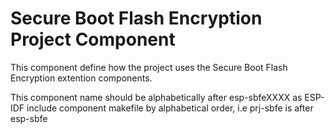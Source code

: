 # Secure Boot Flash Encryption Project Component

This component define how the project uses the Secure Boot Flash Encryption extention components.

This component name should be alphabetically after esp-sbfeXXXX as ESP-IDF include component makefile by alphabetical order, i.e prj-sbfe is after esp-sbfe